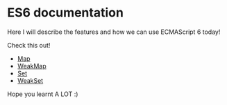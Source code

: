 # ES6 documentation

Here I will describe the features and how we can use ECMAScript 6 today!

Check this out!

* [Map](https://github.com/aganglada/ES6/wiki/Map)
* [WeakMap](https://github.com/aganglada/ES6/wiki/WeakMap)
* [Set](https://github.com/aganglada/ES6/wiki/Set)
* [WeakSet](https://github.com/aganglada/ES6/wiki/WeakSet)

Hope you learnt A LOT :)
